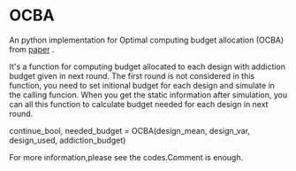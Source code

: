 # OCBA
An python implementation for Optimal computing budget allocation (OCBA) from [paper](https://deepblue.lib.umich.edu/bitstream/handle/2027.42/45045/10626_2004_Article_264696.pdf?sequence=1&isAllowed=y) .

It's a function for computing budget allocated to each design with addiction budget given in next round.
The first round is not considered in this function, you need to set initional budget for each design and simulate in the calling funcion. When you get the static information after simulation, you can all this function to calculate budget needed for each design in next round.

continue_bool, needed_budget = OCBA(design_mean, design_var, design_used, addiction_budget)

For more information,please see the codes.Comment is enough.
